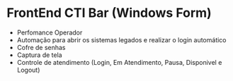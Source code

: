 # FrontEnd CTI Bar (Windows Form)
- Perfomance Operador
- Automação para abrir os sistemas legados e realizar o login automático
- Cofre de senhas
- Captura de tela
- Controle de atendimento (Login, Em Atendimento, Pausa, Disponivel e Logout)
